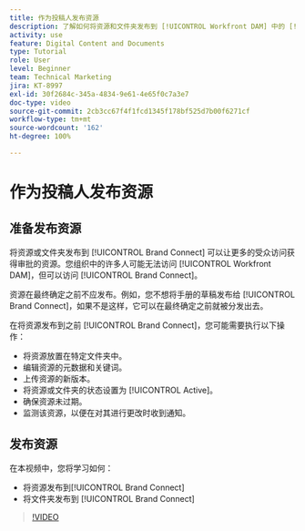 ```yaml
---
title: 作为投稿人发布资源
description: 了解如何将资源和文件夹发布到 [!UICONTROL Workfront DAM] 中的 [!UICONTROL Brand Connect]。
activity: use
feature: Digital Content and Documents
type: Tutorial
role: User
level: Beginner
team: Technical Marketing
jira: KT-8997
exl-id: 30f2684c-345a-4834-9e61-4e65f0c7a3e7
doc-type: video
source-git-commit: 2cb3cc67f4f1fcd1345f178bf525d7b00f6271cf
workflow-type: tm+mt
source-wordcount: '162'
ht-degree: 100%

---
```


# 作为投稿人发布资源

## 准备发布资源

将资源或文件夹发布到 [!UICONTROL Brand Connect] 可以让更多的受众访问获得审批的资源。您组织中的许多人可能无法访问 [!UICONTROL Workfront DAM]，但可以访问 [!UICONTROL Brand Connect]。

资源在最终确定之前不应发布。例如，您不想将手册的草稿发布给 [!UICONTROL Brand Connect]，如果不是这样，它可以在最终确定之前就被分发出去。

在将资源发布到之前 [!UICONTROL Brand Connect]，您可能需要执行以下操作：

* 将资源放置在特定文件夹中。
* 编辑资源的元数据和关键词。
* 上传资源的新版本。
* 将资源或文件夹的状态设置为 [!UICONTROL Active]。
* 确保资源未过期。
* 监测该资源，以便在对其进行更改时收到通知。

## 发布资源

在本视频中，您将学习如何：

* 将资源发布到[!UICONTROL Brand Connect]
* 将文件夹发布到 [!UICONTROL Brand Connect]

>[!VIDEO](https://video.tv.adobe.com/v/335257/?quality=12&learn=on)
